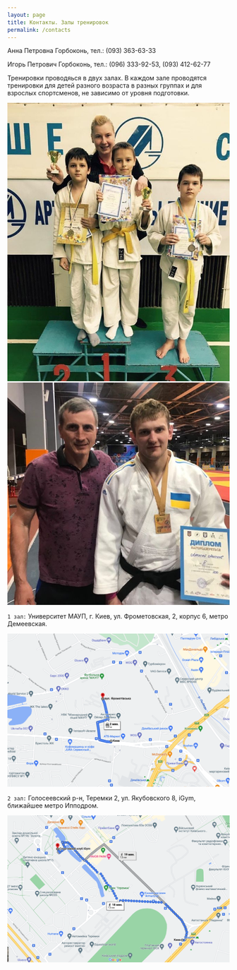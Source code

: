 ```yaml
---
layout: page
title: Контакты. Залы тренировок
permalink: /contacts
---
```


Анна Петровна Горбоконь, тел.: (093) 363-63-33

Игорь Петрович Горбоконь, тел.: (096) 333-92-53, (093) 412-62-77

Тренировки проводяься в двух залах. В каждом зале проводятся тренировки для детей разного возраста в разных группах и для взрослых спортсменов, не зависимо от уровня подготовки.

![Наши чемпионы](/public/images/judo1.jpeg "Наши чемпионы")
![Всеукраинские соревнования](/public/images/judo4.jpeg "Всеукраинские соревнования")

`1 зал:` Университет МАУП, г. Киев, ул. Фрометовская, 2, корпус 6, метро Демеевская.

![Схема проїзду до спортивного залу](/public/images/2021-10-06/maup3.png "Схема проїзду до спортивного залу")

`2 зал:` Голосеевский р-н, Теремки 2, ул. Якубовского 8, iGym, ближайшее метро Ипподром.

![Схема пішого маршруту до спортивного залу від станції метро Іподром](/public/images/contacts/igym.png "Схема пішого маршруту до спортивного залу від станції метро Іподром")
